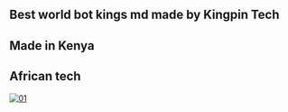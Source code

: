 ## Best world bot kings md made by Kingpin Tech



## Made in Kenya



## African tech



  <a href="https://ibb.co/N6NMDtn"><img src="https://telegra.ph/file/0a70a3ba8d65e3fcf0105.jpg" alt="01" border="0" /></a>                     
